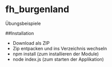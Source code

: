 # fh_burgenland
Übungsbeispiele

##Installation

- Download als ZIP
- Zip entpacken und ins Verzeichnis wechseln
- npm install (zum installieren der Module)
- node index.js (zum starten der Applikation) 
